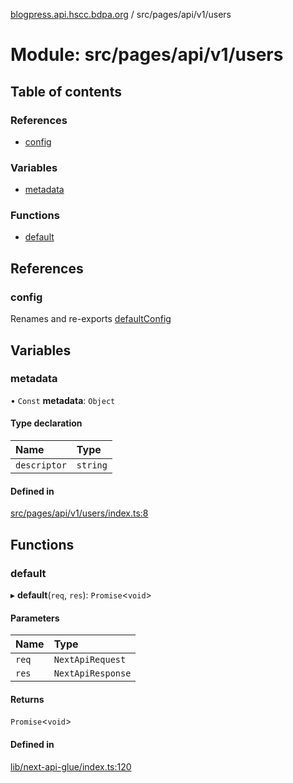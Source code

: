 [blogpress.api.hscc.bdpa.org](../README.md) / src/pages/api/v1/users

# Module: src/pages/api/v1/users

## Table of contents

### References

- [config](src_pages_api_v1_users.md#config)

### Variables

- [metadata](src_pages_api_v1_users.md#metadata)

### Functions

- [default](src_pages_api_v1_users.md#default)

## References

### config

Renames and re-exports [defaultConfig](src_backend_api.md#defaultconfig)

## Variables

### metadata

• `Const` **metadata**: `Object`

#### Type declaration

| Name | Type |
| :------ | :------ |
| `descriptor` | `string` |

#### Defined in

[src/pages/api/v1/users/index.ts:8](https://github.com/nhscc/blogpress.api.hscc.bdpa.org/blob/764312e/src/pages/api/v1/users/index.ts#L8)

## Functions

### default

▸ **default**(`req`, `res`): `Promise`<`void`\>

#### Parameters

| Name | Type |
| :------ | :------ |
| `req` | `NextApiRequest` |
| `res` | `NextApiResponse` |

#### Returns

`Promise`<`void`\>

#### Defined in

[lib/next-api-glue/index.ts:120](https://github.com/nhscc/blogpress.api.hscc.bdpa.org/blob/764312e/lib/next-api-glue/index.ts#L120)
